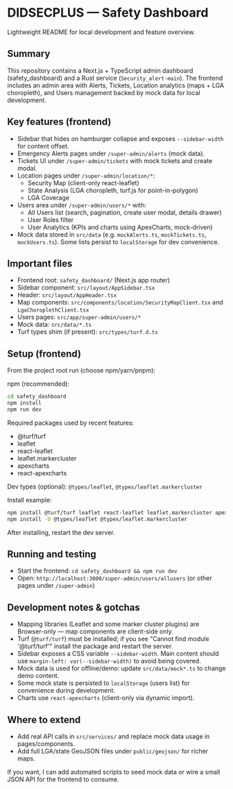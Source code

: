 # DIDSECPLUS — Safety Dashboard

Lightweight README for local development and feature overview.

## Summary
This repository contains a Next.js + TypeScript admin dashboard (safety_dashboard) and a Rust service (`Security_alert-main`). The frontend includes an admin area with Alerts, Tickets, Location analytics (maps + LGA choropleth), and Users management backed by mock data for local development.

## Key features (frontend)
- Sidebar that hides on hamburger collapse and exposes `--sidebar-width` for content offset.
- Emergency Alerts pages under `/super-admin/alerts` (mock data).
- Tickets UI under `/super-admin/tickets` with mock tickets and create modal.
- Location pages under `/super-admin/location/*`:
  - Security Map (client-only react-leaflet)
  - State Analysis (LGA choropleth, turf.js for point-in-polygon)
  - LGA Coverage
- Users area under `/super-admin/users/*` with:
  - All Users list (search, pagination, create user modal, details drawer)
  - User Roles filter
  - User Analytics (KPIs and charts using ApexCharts, mock-driven)
- Mock data stored in `src/data` (e.g. `mockAlerts.ts`, `mockTickets.ts`, `mockUsers.ts`). Some lists persist to `localStorage` for dev convenience.

## Important files
- Frontend root: `safety_dashboard/` (Next.js app router)
- Sidebar component: `src/layout/AppSidebar.tsx`
- Header: `src/layout/AppHeader.tsx`
- Map components: `src/components/location/SecurityMapClient.tsx` and `LgaChoroplethClient.tsx`
- Users pages: `src/app/super-admin/users/*`
- Mock data: `src/data/*.ts`
- Turf types shim (if present): `src/types/turf.d.ts`

## Setup (frontend)
From the project root run (choose npm/yarn/pnpm):

npm (recommended):

```bash
cd safety_dashboard
npm install
npm run dev
```

Required packages used by recent features:
- @turf/turf
- leaflet
- react-leaflet
- leaflet.markercluster
- apexcharts
- react-apexcharts

Dev types (optional): `@types/leaflet`, `@types/leaflet.markercluster`

Install example:

```bash
npm install @turf/turf leaflet react-leaflet leaflet.markercluster apexcharts react-apexcharts
npm install -D @types/leaflet @types/leaflet.markercluster
```

After installing, restart the dev server.

## Running and testing
- Start the frontend: `cd safety_dashboard && npm run dev`
- Open: `http://localhost:3000/super-admin/users/allusers` (or other pages under `/super-admin`)

## Development notes & gotchas
- Mapping libraries (Leaflet and some marker cluster plugins) are Browser-only — map components are client-side only.
- Turf (`@turf/turf`) must be installed; if you see "Cannot find module '@turf/turf'" install the package and restart the server.
- Sidebar exposes a CSS variable `--sidebar-width`. Main content should use `margin-left: var(--sidebar-width)` to avoid being covered.
- Mock data is used for offline/demo: update `src/data/mock*.ts` to change demo content.
- Some mock state is persisted to `localStorage` (users list) for convenience during development.
- Charts use `react-apexcharts` (client-only via dynamic import).

## Where to extend
- Add real API calls in `src/services/` and replace mock data usage in pages/components.
- Add full LGA/state GeoJSON files under `public/geojson/` for richer maps.

If you want, I can add automated scripts to seed mock data or wire a small JSON API for the frontend to consume.
